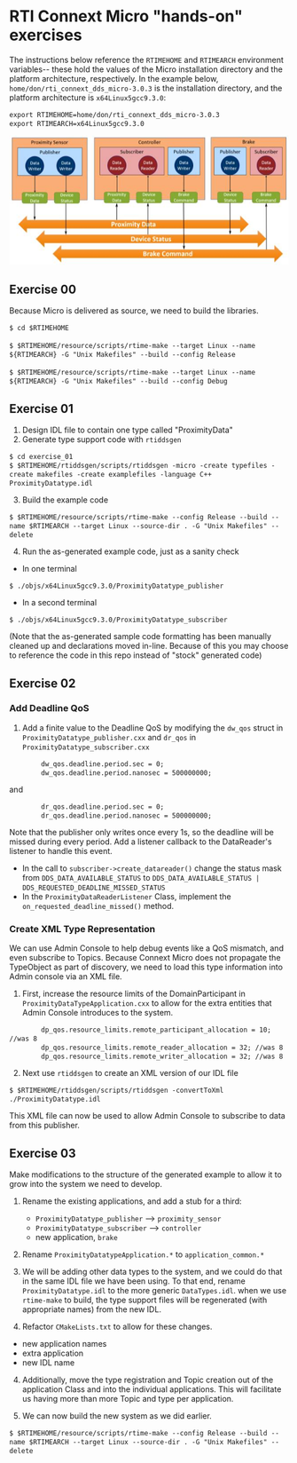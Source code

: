 # RTI Connext Micro "hands-on" exercises

The instructions below reference the `RTIMEHOME` and `RTIMEARCH` environment variables-- these hold the values of the Micro installation directory and the platform architecture, respectively. In the example below, `home/don/rti_connext_dds_micro-3.0.3` is the installation directory, and the platform architecture is `x64Linux5gcc9.3.0`:
```
export RTIMEHOME=home/don/rti_connext_dds_micro-3.0.3
export RTIMEARCH=x64Linux5gcc9.3.0
```

![System architecture](img/architecture.jpg)

## Exercise 00

Because Micro is delivered as source, we need to build the libraries.

```
$ cd $RTIMEHOME

$ $RTIMEHOME/resource/scripts/rtime-make --target Linux --name ${RTIMEARCH} -G "Unix Makefiles" --build --config Release

$ $RTIMEHOME/resource/scripts/rtime-make --target Linux --name ${RTIMEARCH} -G "Unix Makefiles" --build --config Debug
```
## Exercise 01

1) Design IDL file to contain one type called "ProximityData"
2) Generate type support code with `rtiddsgen`
```
$ cd exercise_01
$ $RTIMEHOME/rtiddsgen/scripts/rtiddsgen -micro -create typefiles -create makefiles -create examplefiles -language C++ ProximityDatatype.idl
```

3) Build the example code
``` 
$ $RTIMEHOME/resource/scripts/rtime-make --config Release --build --name $RTIMEARCH --target Linux --source-dir . -G "Unix Makefiles" --delete
```

4) Run the as-generated example code, just as a sanity check
- In one terminal 
```
$ ./objs/x64Linux5gcc9.3.0/ProximityDatatype_publisher
```
- In a second terminal 
```
$ ./objs/x64Linux5gcc9.3.0/ProximityDatatype_subscriber
```

(Note that the as-generated sample code formatting has been manually cleaned up and declarations moved in-line. Because of this you may choose to reference the code in this repo instead of "stock" generated code)

## Exercise 02

### Add Deadline QoS

1) Add a finite value to the Deadline QoS by modifying the `dw_qos` struct in `ProximityDatatype_publisher.cxx` and `dr_qos` in `ProximityDatatype_subscriber.cxx`
```
        dw_qos.deadline.period.sec = 0;
        dw_qos.deadline.period.nanosec = 500000000;
```
and
```
        dr_qos.deadline.period.sec = 0;
        dr_qos.deadline.period.nanosec = 500000000;
```

Note that the publisher only writes once every 1s, so the deadline will be missed during every period. Add a listener callback to the DataReader's listener to handle this event. 
- In the call to `subscriber->create_datareader()` change the status mask from `DDS_DATA_AVAILABLE_STATUS` to `DDS_DATA_AVAILABLE_STATUS | DDS_REQUESTED_DEADLINE_MISSED_STATUS`
- In the `ProximityDataReaderListener` Class, implement the `on_requested_deadline_missed()` method.

### Create XML Type Representation

We can use Admin Console to help debug events like a QoS mismatch, and even subscribe to Topics. Because Connext Micro does not propagate the TypeObject as part of discovery, we need to load this type information into Admin console via an XML file. 

1) First, increase the resource limits of the DomainParticipant in `ProximityDataTypeApplication.cxx` to allow for the extra entities that Admin Console introduces to the system. 
```
        dp_qos.resource_limits.remote_participant_allocation = 10; //was 8
        dp_qos.resource_limits.remote_reader_allocation = 32; //was 8
        dp_qos.resource_limits.remote_writer_allocation = 32; //was 8
```
2) Next use `rtiddsgen` to create an XML version of our IDL file
```
$ $RTIMEHOME/rtiddsgen/scripts/rtiddsgen -convertToXml ./ProximityDatatype.idl
```
This XML file can now be used to allow Admin Console to subscribe to data from this publisher.

## Exercise 03

Make modifications to the structure of the generated example to allow it to grow into the system we need to develop.

1) Rename the existing applications, and add a stub for a third:
    - `ProximityDatatype_publisher` --> `proximity_sensor`
    - `ProximityDatatype_subscriber` --> `controller`
    - new application, `brake`

2) Rename `ProximityDatatypeApplication.*` to `application_common.*`

3) We will be adding other data types to the system, and we could do that in the same IDL file we have been using. To that end, rename `ProximityDatatype.idl` to the more generic `DataTypes.idl`. when we use `rtime-make` to build, the type support files will be regenerated (with appropriate names) from the new IDL.

3) Refactor `CMakeLists.txt` to allow for these changes. 
- new application names
- extra application
- new IDL name

4) Additionally, move the type registration and Topic creation out of the application Class and into the individual applications. This will facilitate us having more than more Topic and type per application.

5) We can now build the new system as we did earlier.
``` 
$ $RTIMEHOME/resource/scripts/rtime-make --config Release --build --name $RTIMEARCH --target Linux --source-dir . -G "Unix Makefiles" --delete
```